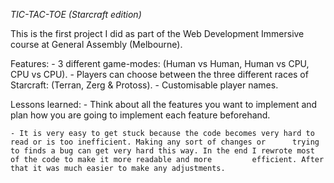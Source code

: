 *TIC-TAC-TOE (Starcraft edition)*

This is the first project I did as part of the Web Development Immersive course at General Assembly (Melbourne).

Features:
    - 3 different game-modes: (Human vs Human, Human vs CPU, CPU vs CPU).
    - Players can choose between the three different races of Starcraft: (Terran, Zerg & Protoss).
    - Customisable player names.

Lessons learned:
    - Think about all the features you want to implement and plan how you are going to implement each feature beforehand.
    
    - It is very easy to get stuck because the code becomes very hard to read or is too inefficient. Making any sort of changes or      trying to finds a bug can get very hard this way. In the end I rewrote most of the code to make it more readable and more         efficient. After that it was much easier to make any adjustments.
    